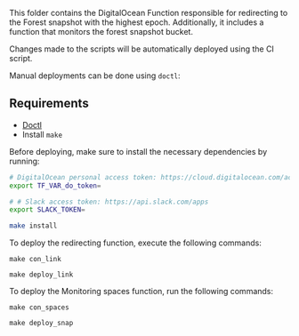 This folder contains the DigitalOcean Function responsible for redirecting to the Forest snapshot with the highest epoch. Additionally, it includes a function that monitors the forest snapshot bucket.

Changes made to the scripts will be automatically deployed using the CI script.

Manual deployments can be done using `doctl`:

## Requirements
- [Doctl](https://docs.digitalocean.com/reference/doctl/how-to/install/)
- Install `make`

Before deploying, make sure to install the necessary dependencies by running:

```bash
# DigitalOcean personal access token: https://cloud.digitalocean.com/account/api/tokens
export TF_VAR_do_token=

# # Slack access token: https://api.slack.com/apps
export SLACK_TOKEN=

make install
```

To deploy the redirecting function, execute the following commands:

```
make con_link

make deploy_link
```

To deploy the Monitoring spaces function, run the following commands:

```
make con_spaces

make deploy_snap
```
